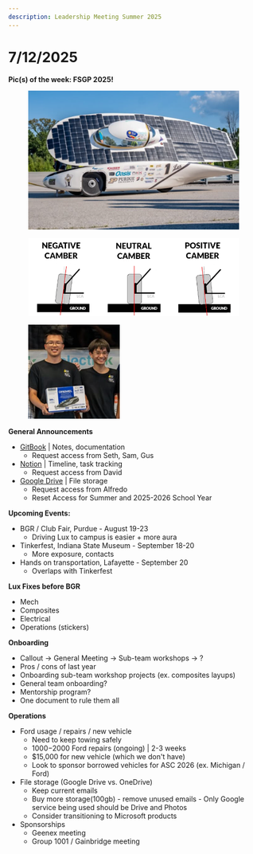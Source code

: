 ```yaml
---
description: Leadership Meeting Summer 2025
---
```


# 7/12/2025

**Pic(s) of the week: FSGP 2025!**

<figure><img src="../.gitbook/assets/image (1) (1).png" alt=""><figcaption></figcaption></figure>

<figure><img src="../.gitbook/assets/image (3).png" alt=""><figcaption></figcaption></figure>

<div align="left"><figure><img src="../.gitbook/assets/image (5).png" alt="" width="184"><figcaption></figcaption></figure></div>



**General Announcements**

* [GitBook](https://app.gitbook.com/o/VgqQpOyMtIqpSG170vlO/s/UuRMvpyeM6qdlkjmzeYV/) | Notes, documentation
  * Request access from Seth, Sam, Gus
* [Notion](https://www.notion.so/1e769fc04635804cbf0dc10664dbc7b6?v=1e769fc04635808ab9b1000c6272e030) | Timeline, task tracking
  * Request access from David
* [Google Drive](https://drive.google.com/drive/folders/0AKxDeNG8SvqIUk9PVA) | File storage
  * Request access from Alfredo
  * Reset Access for Summer and 2025-2026 School Year



**Upcoming Events:**

* BGR / Club Fair, Purdue - August 19-23
  * Driving Lux to campus is easier + more aura
* Tinkerfest, Indiana State Museum - September 18-20
  * More exposure, contacts
* Hands on transportation, Lafayette - September 20
  * Overlaps with Tinkerfest



**Lux Fixes before BGR**

* Mech
* Composites
* Electrical
* Operations (stickers)



**Onboarding**

* Callout -> General Meeting -> Sub-team workshops -> ?
* Pros / cons of last year
* Onboarding sub-team workshop projects (ex. composites layups)
* General team onboarding?
* Mentorship program?
* One document to rule them all



**Operations**

* Ford usage / repairs / new vehicle
  * Need to keep towing safely
  * $1000-$2000 Ford repairs (ongoing) | 2-3 weeks
  * $15,000 for new vehicle (which we don't have)
  * Look to sponsor borrowed vehicles for ASC 2026 (ex. Michigan / Ford)
* File storage (Google Drive vs. OneDrive)
  * Keep current emails
  * Buy more storage(100gb) - remove unused emails - Only Google service being used should be Drive and Photos
  * Consider transitioning to Microsoft products
* Sponsorships
  * Geenex meeting
  * Group 1001 / Gainbridge meeting












